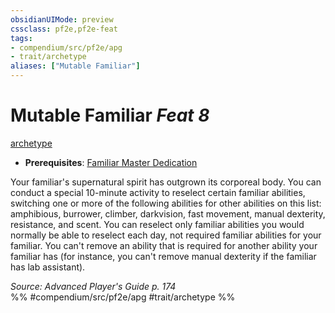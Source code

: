 ```yaml
---
obsidianUIMode: preview
cssclass: pf2e,pf2e-feat
tags:
- compendium/src/pf2e/apg
- trait/archetype
aliases: ["Mutable Familiar"]
---
```

# Mutable Familiar  *Feat 8*  
[archetype](/rules/traits/archetype.md)  

- **Prerequisites**: [Familiar Master Dedication](/compendium/feats/familiar-master-dedication-apg.md)

Your familiar's supernatural spirit has outgrown its corporeal body. You can conduct a special 10-minute activity to reselect certain familiar abilities, switching one or more of the following abilities for other abilities on this list: amphibious, burrower, climber, darkvision, fast movement, manual dexterity, resistance, and scent. You can reselect only familiar abilities you would normally be able to reselect each day, not required familiar abilities for your familiar. You can't remove an ability that is required for another ability your familiar has (for instance, you can't remove manual dexterity if the familiar has lab assistant).

*Source: Advanced Player's Guide p. 174*  
%% #compendium/src/pf2e/apg #trait/archetype %%